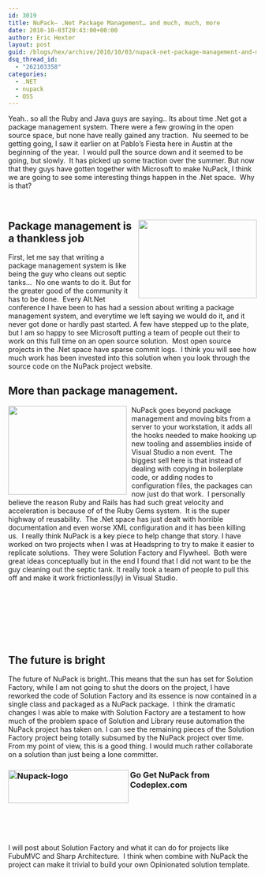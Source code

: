 ```yaml
---
id: 3019
title: NuPack– .Net Package Management… and much, much, more
date: 2010-10-03T20:43:00+00:00
author: Eric Hexter
layout: post
guid: /blogs/hex/archive/2010/10/03/nupack-net-package-management-and-much-much-more.aspx
dsq_thread_id:
  - "262103358"
categories:
  - .NET
  - nupack
  - OSS
---
```

Yeah.. so all the Ruby and Java guys are saying.. Its about time .Net got a package management system. There were a few growing in the open source space, but none have really gained any traction.&nbsp; Nu seemed to be getting going, I saw it earlier on at Pablo&rsquo;s Fiesta here in Austin at the beginning of the year.&nbsp; I would pull the source down and it seemed to be going, but slowly.&nbsp; It has picked up some traction over the summer. But now that they guys have gotten together with Microsoft to make NuPack, I think we are going to see some interesting things happen in the .Net space.&nbsp; Why is that?

&nbsp;

## <img height="159" width="240" src="http://www.thedigeratilife.com/images/septic-tank-worker-2.jpg" align="right" border="0" style="border-bottom: 0px;border-left: 0px;margin: 0px 0px 10px 10px;padding-left: 0px;padding-right: 0px;float: right;border-top: 0px;border-right: 0px;padding-top: 0px" />Package management is a thankless job

First, let me say that writing a package management system is like being the guy who cleans out septic tanks&hellip;&nbsp; No one wants to do it. But for the greater good of the community it has to be done.&nbsp; Every Alt.Net conference I have been to has had a session about writing a package management system, and everytime we left saying we would do it, and it never got done or hardly past started. A few have stepped up to the plate, but I am so happy to see Microsoft putting a team of people out their to work on this full time on an open source solution.&nbsp; Most open source projects in the .Net space have sparse commit logs.&nbsp; I think you will see how much work has been invested into this solution when you look through the source code on the NuPack project website.

## More than package management. 

<img height="180" width="240" src="http://images2.fanpop.com/images/photos/5700000/Fantasia-Wallpaper-classic-disney-5776599-1024-768.jpg" align="left" style="margin: 0px 10px 0px 0px;float: left" />NuPack goes beyond package management and moving bits from a server to your workstation, it adds all the hooks needed to make hooking up new tooling and assemblies inside of Visual Studio a non event.&nbsp; The biggest sell here is that instead of dealing with copying in boilerplate code, or adding nodes to configuration files, the packages can now just do that work.&nbsp; I personally believe the reason Ruby and Rails has had such great velocity and acceleration is because of of the Ruby Gems system.&nbsp; It is the super highway of reusability.&nbsp; The .Net space has just dealt with horrible documentation and even worse XML configuration and it has been killing us.&nbsp; I really think NuPack is a key piece to help change that story. I have worked on two projects when I was at Headspring to try to make it easier to replicate solutions.&nbsp; They were Solution Factory and Flywheel.&nbsp; Both were great ideas conceptually but in the end I found that I did not want to be the guy cleaning out the septic tank. It really took a team of people to pull this off and make it work frictionless(ly) in Visual Studio.

&nbsp;

&nbsp;

## &nbsp;

## The future is bright

The future of NuPack is bright..This means that the sun has set for Solution Factory, while I am not going to shut the doors on the project, I have reworked the code of Solution Factory and its essence is now contained in a single class and packaged as a NuPack package.&nbsp; I think the dramatic changes I was able to make with Solution Factory are a testament to how much of the problem space of Solution and Library reuse automation the NuPack project has taken on. I can see the remaining pieces of the Solution Factory project being totally subsumed by the NuPack project over time. From my point of view, this is a good thing. I would much rather collaborate on a solution than just being a lone committer.

### Go Get NuPack [<img height="67" width="244" src="//lostechies.com/erichexter/files/2011/03/Nupack-logo_4450CDEC.png" align="left" alt="Nupack-logo" border="0" style="border-bottom: 0px;border-left: 0px;padding-left: 0px;padding-right: 0px;float: left;border-top: 0px;border-right: 0px;padding-top: 0px" />](http://nupack.codeplex.com/) from Codeplex.com 

&nbsp;

&nbsp;

&nbsp;

I will post about Solution Factory and what it can do for projects like FubuMVC and Sharp Architecture.&nbsp; I think when combine with NuPack the project can make it trivial to build your own Opinionated solution template.